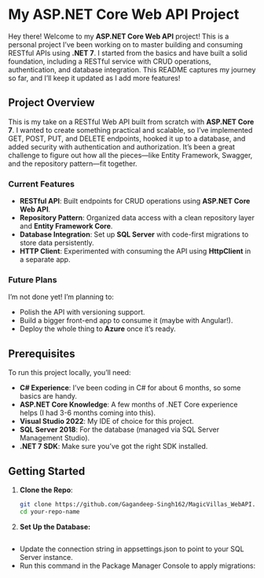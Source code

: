 # My ASP.NET Core Web API Project

Hey there! Welcome to my **ASP.NET Core Web API** project! This is a personal project I’ve been working on to master building and consuming RESTful APIs using **.NET 7**. I started from the basics and have built a solid foundation, including a RESTful service with CRUD operations, authentication, and database integration. This README captures my journey so far, and I’ll keep it updated as I add more features!

## Project Overview

This is my take on a RESTful Web API built from scratch with **ASP.NET Core 7**. I wanted to create something practical and scalable, so I’ve implemented GET, POST, PUT, and DELETE endpoints, hooked it up to a database, and added security with authentication and authorization. It’s been a great challenge to figure out how all the pieces—like Entity Framework, Swagger, and the repository pattern—fit together.

### Current Features
- **RESTful API**: Built endpoints for CRUD operations using **ASP.NET Core Web API**.
- **Repository Pattern**: Organized data access with a clean repository layer and **Entity Framework Core**.
- **Database Integration**: Set up **SQL Server** with code-first migrations to store data persistently.
- **HTTP Client**: Experimented with consuming the API using **HttpClient** in a separate app.

### Future Plans
I’m not done yet! I’m planning to:
- Polish the API with versioning support.
- Build a bigger front-end app to consume it (maybe with Angular!).
- Deploy the whole thing to **Azure** once it’s ready.

## Prerequisites

To run this project locally, you’ll need:
- **C# Experience**: I’ve been coding in C# for about 6 months, so some basics are handy.
- **ASP.NET Core Knowledge**: A few months of .NET Core experience helps (I had 3-6 months coming into this).
- **Visual Studio 2022**: My IDE of choice for this project.
- **SQL Server 2018**: For the database (managed via SQL Server Management Studio).
- **.NET 7 SDK**: Make sure you’ve got the right SDK installed.

## Getting Started

1. **Clone the Repo**:
   ```bash
   git clone https://github.com/Gagandeep-Singh162/MagicVillas_WebAPI.git
   cd your-repo-name

2. **Set Up the Database:**
   ```bash
 - Update the connection string in appsettings.json to point to your SQL Server instance.
 - Run this command in the Package Manager Console to apply migrations:

